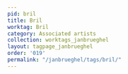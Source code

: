 ```yaml
---
pid: bril
title: Bril
worktag: Bril
category: Associated artists
collection: worktags_janbrueghel
layout: tagpage_janbrueghel
order: '019'
permalink: "/janbrueghel/tags/bril/"
---
```

